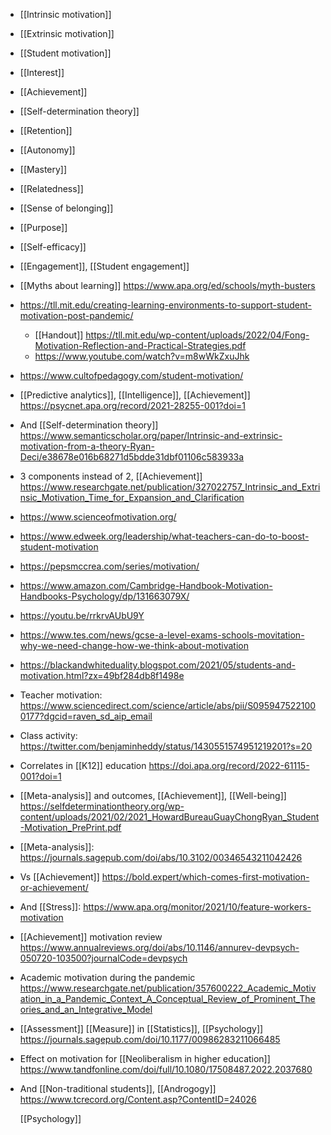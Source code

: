- [[Intrinsic motivation]]
- [[Extrinsic motivation]]
- [[Student motivation]]
- [[Interest]]
- [[Achievement]]
- [[Self-determination theory]]
- [[Retention]]
- [[Autonomy]]
- [[Mastery]]
- [[Relatedness]]
- [[Sense of belonging]]
- [[Purpose]]
- [[Self-efficacy]]
- [[Engagement]], [[Student engagement]]
- [[Myths about learning]] https://www.apa.org/ed/schools/myth-busters
- https://tll.mit.edu/creating-learning-environments-to-support-student-motivation-post-pandemic/
	- [[Handout]] https://tll.mit.edu/wp-content/uploads/2022/04/Fong-Motivation-Reflection-and-Practical-Strategies.pdf
	- https://www.youtube.com/watch?v=m8wWkZxuJhk
- https://www.cultofpedagogy.com/student-motivation/
- [[Predictive analytics]], [[Intelligence]], [[Achievement]] https://psycnet.apa.org/record/2021-28255-001?doi=1
- And [[Self-determination theory]] https://www.semanticscholar.org/paper/Intrinsic-and-extrinsic-motivation-from-a-theory-Ryan-Deci/e38678e016b68271d5bdde31dbf01106c583933a
- 3 components instead of 2, [[Achievement]] https://www.researchgate.net/publication/327022757_Intrinsic_and_Extrinsic_Motivation_Time_for_Expansion_and_Clarification
- https://www.scienceofmotivation.org/
- https://www.edweek.org/leadership/what-teachers-can-do-to-boost-student-motivation
- https://pepsmccrea.com/series/motivation/
- https://www.amazon.com/Cambridge-Handbook-Motivation-Handbooks-Psychology/dp/131663079X/
- https://youtu.be/rrkrvAUbU9Y
- https://www.tes.com/news/gcse-a-level-exams-schools-movitation-why-we-need-change-how-we-think-about-motivation
- https://blackandwhiteduality.blogspot.com/2021/05/students-and-motivation.html?zx=49bf284db8f1498e
- Teacher motivation: https://www.sciencedirect.com/science/article/abs/pii/S0959475221000177?dgcid=raven_sd_aip_email
- Class activity: https://twitter.com/benjaminheddy/status/1430551574951219201?s=20
- Correlates in [[K12]] education https://doi.apa.org/record/2022-61115-001?doi=1
- [[Meta-analysis]] and outcomes, [[Achievement]], [[Well-being]] https://selfdeterminationtheory.org/wp-content/uploads/2021/02/2021_HowardBureauGuayChongRyan_Student-Motivation_PrePrint.pdf
- [[Meta-analysis]]: https://journals.sagepub.com/doi/abs/10.3102/00346543211042426
- Vs [[Achievement]] https://bold.expert/which-comes-first-motivation-or-achievement/
- And [[Stress]]: https://www.apa.org/monitor/2021/10/feature-workers-motivation
- [[Achievement]] motivation review https://www.annualreviews.org/doi/abs/10.1146/annurev-devpsych-050720-103500?journalCode=devpsych
- Academic motivation during the pandemic https://www.researchgate.net/publication/357600222_Academic_Motivation_in_a_Pandemic_Context_A_Conceptual_Review_of_Prominent_Theories_and_an_Integrative_Model
- [[Assessment]] [[Measure]] in [[Statistics]], [[Psychology]] https://journals.sagepub.com/doi/10.1177/00986283211066485
- Effect on motivation for [[Neoliberalism in higher education]] https://www.tandfonline.com/doi/full/10.1080/17508487.2022.2037680
- And [[Non-traditional students]], [[Androgogy]] https://www.tcrecord.org/Content.asp?ContentID=24026
  
  [[Psychology]]